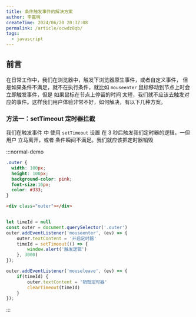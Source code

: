 ```yaml
---
title: 条件触发事件的解决方案
author: 李嘉明
createTime: 2024/06/20 20:32:08
permalink: /article/ocwdz8qb/
tags:
  - javascript
---
```




## 前言

在日常工作中，我们在浏览器中，触发下浏览器原生事件，或者自定义事件， 但是如果条件不满足，就不在执行条件，就比如 `mouseenter` 鼠标移动到节点上时会立即触发事件，但是 如果鼠标在节点上停留的时间 太短，我们就不应该去触发对应的事件。这样我们用户体验非常不好，如何解决，有以下几种方案。



### 方法一：setTimeout 定时器拦截

我们在触发事件 中 使用 `setTimeout` 设置 在 3 秒后触发我们定时器的逻辑，一但用户 立马离开，或者 条件瞬间不满足。我们就应该把定时器销毁


:::normal-demo

```css
.outer {
  width: 100px;
  height: 100px;
  background-color: pink;
  font-size:16px;
  color: #333;
}
```

```html
<div class="outer"></div>
```
```js

let timeId = null
const outer = document.querySelector('.outer')
outer.addEventListener('mouseenter', (ev) => {
    outer.textContent = '开启定时器'
    timeId = setTimeout(() => {
        window.alert('触发逻辑')
    }, 3000)
});

outer.addEventListener('mouseleave', (ev) => {
    if(timeId) {
        outer.textContent = '销毁定时器'
        clearTimeout(timeId)
    }
});
```
:::